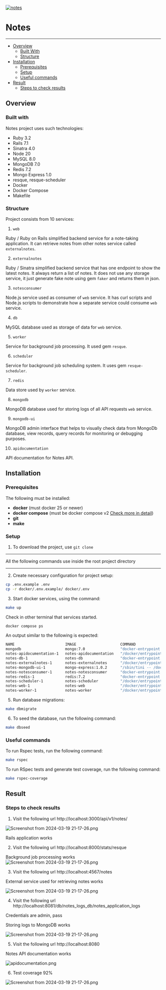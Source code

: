 [![notes](https://github.com/yhalapup/notes/actions/workflows/ci.yml/badge.svg)](https://github.com/yhalapup/notes/actions/workflows/ci.yml)

# Notes
***

- [Overview](#overview)
    - [Built With](#built-with)
    - [Structure](#structure)
- [Installation](#installation)
    - [Prerequisites](#prerequisites)
    - [Setup](#setup)
    - [Useful commands](#useful-commands)
- [Result](#result)
    - [Steps to check results](#steps-to-check-results)

## Overview

### Built with

Notes project uses such technologies:
- Ruby 3.2
- Rails 7.1
- Sinatra 4.0
- Node 20
- MySQL 8.0
- MongoDB 7.0
- Redis 7.2
- Mongo Express 1.0
- resque, resque-scheduler 
- Docker 
- Docker Compose
- Makefile

### Structure

Project consists from 10 services:

1. `web`

Ruby / Ruby on Rails simplified backend service for a note-taking application.
It can retrieve notes from other notes service called `externalnotes`.

2. `externalnotes`

Ruby / Sinatra simplified backend service that has one endpoint to show the latest notes.
It always return a list of notes.
It does not use any storage service, it just generate fake note using gem `faker` and returns them in json.

3. `notesconsumer`

Node.js service used as consumer of `web` service.
It has curl scripts and Node.js scripts to demonstrate how a separate service could consume `web` service.

4. `db`

MySQL database used as storage of data for `web` service.

5. `worker`

Service for background job processing. It used gem `resque`.

6. `scheduler`

Service for background job scheduling system.
It uses gem `resque-scheduler`.

7. `redis`

Data store used by `worker` service.

8. `mongodb`

MongoDB database used for storing logs of all API requests `web` service.

9. `mongodb-ui`

MongoDB admin interface that helps to visually check data from MongoDb database, 
view records, query records for monitoring or debugging purposes.

10. `apidocumentation`

API documentation for Notes API.

## Installation

### Prerequisites

The following  must be installed:
- **docker**              (must docker 25 or newer)
- **docker compose**      (must be docker compose v2  [Check more in detail](https://docs.docker.com/compose/migrate/)) 
- **git**
- **make**

### Setup

1.  To download the project, use `git clone`

***
All the following commands use inside the root project directory
***

2.  Create necessary configuration for project setup:

```bash
cp .env.example .env
cp -r docker/.env.example/ docker/.env
```

3. Start docker services, using the command:
 ```bash
make up 
```
Check in other terminal that services started.
```bash
docker compose ps
```
An output similar to the following is expected:
```bash
NAME                       IMAGE                    COMMAND                  SERVICE            CREATED          STATUS          PORTS
mongodb                    mongo:7.0                "docker-entrypoint.s…"   mongodb            19 seconds ago   Up 17 seconds   0.0.0.0:27017->27017/tcp, :::27017->27017/tcp
notes-apidocumentation-1   notes-apidocumentation   "/docker/entrypoints…"   apidocumentation   19 seconds ago   Up 17 seconds   0.0.0.0:8080->8080/tcp, :::8080->8080/tcp
notes-db-1                 notes-db                 "docker-entrypoint.s…"   db                 19 seconds ago   Up 17 seconds   0.0.0.0:3306->3306/tcp, :::3306->3306/tcp, 33060/tcp
notes-externalnotes-1      notes-externalnotes      "/docker/entrypoints…"   externalnotes      19 seconds ago   Up 17 seconds   0.0.0.0:4567->4567/tcp, :::4567->4567/tcp
notes-mongodb-ui-1         mongo-express:1.0.2      "/sbin/tini -- /dock…"   mongodb-ui         19 seconds ago   Up 17 seconds   0.0.0.0:8081->8081/tcp, :::8081->8081/tcp
notes-notesconsumer-1      notes-notesconsumer      "docker-entrypoint.s…"   notesconsumer      19 seconds ago   Up 17 seconds   
notes-redis-1              redis:7.2                "docker-entrypoint.s…"   redis              19 seconds ago   Up 17 seconds   0.0.0.0:6379->6379/tcp, :::6379->6379/tcp
notes-scheduler-1          notes-scheduler          "/docker/entrypoints…"   scheduler          18 seconds ago   Up 16 seconds   
notes-web-1                notes-web                "/docker/entrypoints…"   web                19 seconds ago   Up 17 seconds   0.0.0.0:3000->3000/tcp, :::3000->3000/tcp
notes-worker-1             notes-worker             "/docker/entrypoints…"   worker             18 seconds ago   Up 16 seconds   0.0.0.0:8000->8000/tcp, :::8000->8000/tcp
```

5. Run database migrations:
```bash
make dbmigrate
``` 
6. To seed the database, run the following command:
```bash
make dbseed
``` 

### Useful commands

To run Rspec tests, run the following command:
```bash
make rspec
```

To run RSpec tests and generate test coverage, run the following command:
```bash
make rspec-coverage
```

## Result

### Steps to check results

1. Visit the following url http://localhost:3000/api/v1/notes/

![Screenshot from 2024-03-19 21-17-26.png](./documentation/images/rails_application_works.png)

Rails application works

2. Visit the following url http://localhost:8000/stats/resque

Background job processing works
![Screenshot from 2024-03-19 21-17-26.png](./documentation/images/background_job_processing_works.png)


3. Visit the following url http://localhost:4567/notes

External service used for retrieving notes works

![Screenshot from 2024-03-19 21-17-26.png](./documentation/images/external_mock_service.png)

4. Visit the following url http://localhost:8081/db/notes_logs_db/notes_application_logs

Credentials are admin, pass

Storing logs to MongoDB works

![Screenshot from 2024-03-19 21-17-26.png](./documentation/images/mongo_admin.png)

5. Visit the following url http://localhost:8080

Notes API documentation works

![apidocumentation.png](./documentation/images/apidocumentation.png)

6. Test coverage 92%

![Screenshot from 2024-03-19 21-17-26.png](./documentation/images/coverage_report.png)
